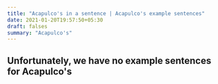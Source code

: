 ```yaml
---
title: "Acapulco's in a sentence | Acapulco's example sentences"
date: 2021-01-20T19:57:50+05:30
draft: falses
summary: "Acapulco's"
---
```

## Unfortunately, we have no example sentences for Acapulco's                 
